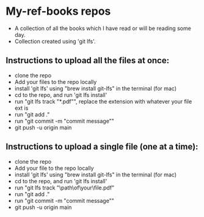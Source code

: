 # My-ref-books repos
- A collection of all the books which I have read or will be reading some day.
- Collection created using 'git lfs'.

## Instructions to upload all the files at once:
- clone the repo
- Add your files to the repo locally
- install 'git lfs' using "brew install git-lfs" in the terminal (for mac)
- cd to the repo, and run 'git lfs install'
- run "git lfs track "*.pdf"", replace the extension with whatever your file ext is
- run "git add ."
- run "git commit -m "commit message""
- git push -u origin main

## Instructions to upload a single file (one at a time):
- clone the repo
- Add your file to the repo locally
- install 'git lfs' using "brew install git-lfs" in the terminal (for mac)
- cd to the repo, and run 'git lfs install'
- run "git lfs track "\path\of\your\file.pdf"
- run "git add ."
- run "git commit -m "commit message""
- git push -u origin main
